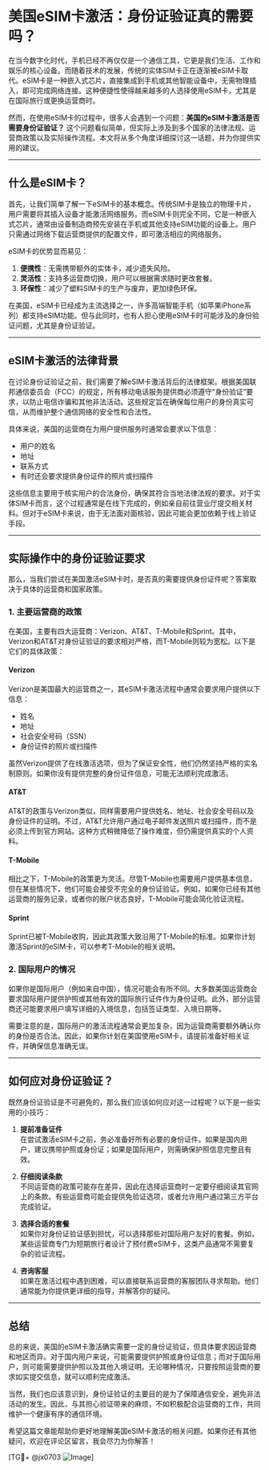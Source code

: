 # 美国eSIM卡激活：身份证验证真的需要吗？

在当今数字化时代，手机已经不再仅仅是一个通信工具，它更是我们生活、工作和娱乐的核心设备。而随着技术的发展，传统的实体SIM卡正在逐渐被eSIM卡取代。eSIM卡是一种嵌入式芯片，直接集成到手机或其他智能设备中，无需物理插入，即可完成网络连接。这种便捷性使得越来越多的人选择使用eSIM卡，尤其是在国际旅行或更换运营商时。

然而，在使用eSIM卡的过程中，很多人会遇到一个问题：**美国的eSIM卡激活是否需要身份证验证？** 这个问题看似简单，但实际上涉及到多个国家的法律法规、运营商政策以及实际操作流程。本文将从多个角度详细探讨这一话题，并为你提供实用的建议。

---

## 什么是eSIM卡？

首先，让我们简单了解一下eSIM卡的基本概念。传统SIM卡是独立的物理卡片，用户需要将其插入设备才能激活网络服务。而eSIM卡则完全不同，它是一种嵌入式芯片，通常由设备制造商预先安装在手机或其他支持eSIM功能的设备上。用户只需通过网络下载运营商提供的配置文件，即可激活相应的网络服务。

eSIM卡的优势显而易见：
1. **便携性**：无需携带额外的实体卡，减少遗失风险。
2. **灵活性**：支持多运营商切换，用户可以根据需求随时更改套餐。
3. **环保性**：减少了塑料SIM卡的生产与废弃，更加绿色环保。

在美国，eSIM卡已经成为主流选择之一，许多高端智能手机（如苹果iPhone系列）都支持eSIM功能。但与此同时，也有人担心使用eSIM卡时可能涉及的身份验证问题，尤其是身份证验证。

---

## eSIM卡激活的法律背景

在讨论身份证验证之前，我们需要了解eSIM卡激活背后的法律框架。根据美国联邦通信委员会（FCC）的规定，所有移动电话服务提供商必须遵守“身份验证”要求，以防止电信诈骗和其他非法活动。这些规定旨在确保每位用户的身份真实可信，从而维护整个通信网络的安全性和合法性。

具体来说，美国的运营商在为用户提供服务时通常会要求以下信息：
- 用户的姓名
- 地址
- 联系方式
- 有时还会要求提供身份证件的照片或扫描件

这些信息主要用于核实用户的合法身份，确保其符合当地法律法规的要求。对于实体SIM卡而言，这个过程通常是在线下完成的，例如亲自前往营业厅提交相关材料。但对于eSIM卡来说，由于无法面对面核验，因此可能会更加依赖于线上验证手段。

---

## 实际操作中的身份证验证要求

那么，当我们尝试在美国激活eSIM卡时，是否真的需要提供身份证件呢？答案取决于具体的运营商和国家政策。

### 1. **主要运营商的政策**
在美国，主要有四大运营商：Verizon、AT&T、T-Mobile和Sprint。其中，Verizon和AT&T对身份证验证的要求相对严格，而T-Mobile则较为宽松。以下是它们的具体政策：

#### Verizon
Verizon是美国最大的运营商之一，其eSIM卡激活流程中通常会要求用户提供以下信息：
- 姓名
- 地址
- 社会安全号码（SSN）
- 身份证件的照片或扫描件

虽然Verizon提供了在线激活选项，但为了保证安全性，他们仍然坚持严格的实名制原则。如果你没有提供完整的身份证件信息，可能无法顺利完成激活。

#### AT&T
AT&T的政策与Verizon类似，同样需要用户提供姓名、地址、社会安全号码以及身份证件的证明。不过，AT&T允许用户通过电子邮件发送照片或扫描件，而不是必须上传到官方网站。这种方式稍微降低了操作难度，但仍需提供真实的个人资料。

#### T-Mobile
相比之下，T-Mobile的政策更为灵活。尽管T-Mobile也需要用户提供基本信息，但在某些情况下，他们可能会接受不完全的身份证验证。例如，如果你已经有其他运营商的服务记录，或者你的账户状态良好，T-Mobile可能会简化验证流程。

#### Sprint
Sprint已被T-Mobile收购，因此其政策大致沿用了T-Mobile的标准。如果你计划激活Sprint的eSIM卡，可以参考T-Mobile的相关说明。

### 2. **国际用户的情况**
如果你是国际用户（例如来自中国），情况可能会有所不同。大多数美国运营商会要求国际用户提供护照或其他有效的国际旅行证件作为身份证明。此外，部分运营商还可能要求用户填写详细的入境信息，包括签证类型、入境日期等。

需要注意的是，国际用户的激活流程通常会更加复杂，因为运营商需要额外确认你的身份是否合法。因此，如果你计划在美国使用eSIM卡，请提前准备好相关证件，并确保信息准确无误。

---

## 如何应对身份证验证？

既然身份证验证是不可避免的，那么我们应该如何应对这一过程呢？以下是一些实用的小技巧：

1. **提前准备证件**  
   在尝试激活eSIM卡之前，务必准备好所有必要的身份证件。如果是国内用户，建议携带护照或身份证；如果是国际用户，则需确保护照信息完整且有效。

2. **仔细阅读条款**  
   不同运营商的政策可能存在差异，因此在选择运营商时一定要仔细阅读其官网上的条款。有些运营商可能会提供免验证选项，或者允许用户通过第三方平台完成验证。

3. **选择合适的套餐**  
   如果你对身份证验证感到担忧，可以选择那些对国际用户友好的套餐。例如，某些运营商专门为短期旅行者设计了预付费eSIM卡，这类产品通常不需要复杂的验证流程。

4. **咨询客服**  
   如果在激活过程中遇到困难，可以直接联系运营商的客服团队寻求帮助。他们通常能为你提供更详细的指导，并解答你的疑问。

---

## 总结

总的来说，美国的eSIM卡激活确实需要一定的身份证验证，但具体要求因运营商和地区而异。对于国内用户来说，可能需要提供护照或身份证信息；而对于国际用户，则可能需要提供护照以及其他入境证明。无论哪种情况，只要按照运营商的要求如实提交信息，就可以顺利完成激活。

当然，我们也应该意识到，身份证验证的主要目的是为了保障通信安全，避免非法活动的发生。因此，与其担心验证带来的麻烦，不如积极配合运营商的工作，共同维护一个健康有序的通信环境。

希望这篇文章能帮助你更好地理解美国eSIM卡激活的相关问题。如果你还有其他疑问，欢迎在评论区留言，我会尽力为你解答！

[TG💪+ @jx0703 ![Image](https://github.com/user-attachments/assets/dbca1d08-cadb-493c-b0ec-ad6f7a83f270)]